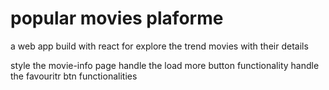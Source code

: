 # popular movies plaforme
a web app build with react for explore the trend movies with their details 


style the movie-info page 
handle the load more button functionality 
handle the favouritr btn functionalities

